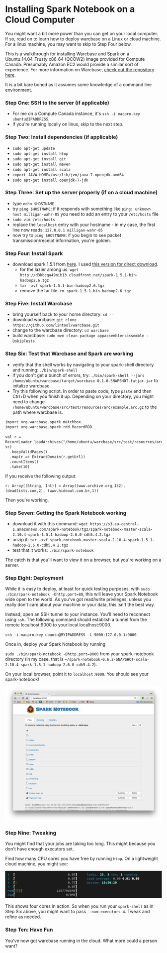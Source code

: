 # Installing Spark Notebook on a Cloud Computer

You might want a bit more power than you can get on your local computer. If so, read on to learn how to deploy warcbase on a Linux or cloud machine. For a linux machine, you may want to skip to Step Four below. 

This is a walkthrough for installing Warcbase and Spark on a Ubuntu_14.04_Trusty x86_64 (QCOW2) image provided for Compute Canada. Presumably Amazon EC2 would provide a similar sort of experience. For more information on Warcbase, [check out the repository here](https://github.com/lintool/warcbase).

It is a bit bare boned as it assumes some knowledge of a command line environment.

### Step One: SSH to the server (if applicable)
- For me on a Compute Canada instance, it's `ssh -i macpro.key ubuntu@IPADDRESS`.
- If you're running locally on linux, skip to the next step.

### Step Two: Install dependencies (if applicable)
- `sudo apt-get update`
- `sudo apt-get install htop`
- `sudo apt-get install git`
- `sudo apt-get install maven`
- `sudo apt-get install scala`
- `export JAVA_HOME=/usr/lib/jvm/java-7-openjdk-amd64`
- `sudo apt-get install openjdk-7-jdk`

### Step Three: Set up the server properly (if on a cloud machine)
- type `echo $HOSTNAME`
- try `ping $HOSTNAME`: if it responds with something like `ping: unknown host milligan-wahr-05` you need to add an entry to your `/etc/hosts` file
- `sudo vim /etc/hosts`
- replace the `localhost` entry with your hostname - in my case, the first line now reads: `127.0.0.1 milligan-wahr-05`
- now try to `ping $HOSTNAME`: if you begin to see packet transmission/receipt information, you're golden.

### Step Four: Install Spark
- download spark 1.5.1 from [here](http://spark.apache.org/downloads.html). I used [this version for direct download](http://d3kbcqa49mib13.cloudfront.net/spark-1.5.1-bin-hadoop2.6.tgz).
	- for the lazier among us: `wget http://d3kbcqa49mib13.cloudfront.net/spark-1.5.1-bin-hadoop2.6.tgz`
	- `tar -xvf spark-1.5.1-bin-hadoop2.6.tgz`
	- remove the tar file: `rm spark-1.5.1-bin-hadoop2.6.tgz`

### Step Five: Install Warcbase
- bring yourself back to your home directory: `cd --`
- download warcbase: `git clone https://github.com/lintool/warcbase.git`
- change to the warcbase directory: `cd warcbase`
- build warcbase: `sudo mvn clean package appassembler:assemble -DskipTests`

### Step Six: Test that Warcbase and Spark are working
- verify that the shell works by navigating to your spark-shell directory and running: `./bin/spark-shell`
- if you don't get a bunch of errors, try: `./bin/spark-shell --jars /home/ubuntu/warcbase/target/warcbase-0.1.0-SNAPSHOT-fatjar.jar` to initalize warcbase
- Try this following script. In order to paste code, type `paste` and then Ctrl+D when you finish it up. Depending on your directory, you might need to change `/home/ubuntu/warcbase/src/test/resources/arc/example.arc.gz` to the path where warcbase is.

```
import org.warcbase.spark.matchbox._ 
import org.warcbase.spark.rdd.RecordRDD._ 

val r = RecordLoader.loadArchives("/home/ubuntu/warcbase/src/test/resources/arc/example.arc.gz", sc)
  .keepValidPages()
  .map(r => ExtractDomain(r.getUrl))
  .countItems()
  .take(10)
```
 
If you receive the following output:

```
r: Array[(String, Int)] = Array((www.archive.org,132), (deadlists.com,2), (www.hideout.com.br,1))
```

Then you're working.

### Step Seven: Getting the Spark Notebook working
- download it with this command: `wget https://s3.eu-central-1.amazonaws.com/spark-notebook/tgz/spark-notebook-master-scala-2.10.4-spark-1.5.1-hadoop-2.6.0-cdh5.4.2.tgz`
- unzip it: `tar -xvf spark-notebook-master-scala-2.10.4-spark-1.5.1-hadoop-2.6.0-cdh5.4.2.tgz`
- test that it works: `./bin/spark-notebook`

The catch is that you'll want to view it on a browser, but you're working on a server. 

### Step Eight: Deployment
While it is easy to deploy, at least for quick testing purposes, with `sudo ./bin/spark-notebook -Dhttp.port=80`, this will leave your Spark Notebook wide open to the world. As you've got read/write privileges, unless you really don't care about your machine or your data, this isn't the best way.

Instead, open an SSH tunnel to your instance. You'll need to reconnect using `ssh`. The following command should establish a tunnel from the remote localhost:9000 to your local localhost:9000.

`ssh -i macpro.key ubuntu@MYIPADDRESS -L 9000:127.0.0.1:9000`

Once in, deploy your Spark Notebook by running

`sudo ./bin/spark-notebook -Dhttp.port=9000` from your spark-notebook directory (in my case, that is `~/spark-notebook-0.6.2-SNAPSHOT-scala-2.10.4-spark-1.5.1-hadoop-2.6.0-cdh5.4.2`).

On your local browser, point it to `localhost:9000`. You should see your spark-notebook!

![the spark notebook in action](https://raw.githubusercontent.com/ianmilligan1/WAHR/master/images/Spark-Notebook-Cluster.png)

### Step Nine: Tweaking
You might find that your jobs are taking too long. This might because you don't have enough executors set. 

Find how many CPU cores you have free by running `htop`. On a lightweight cloud machine, you might see:

![four cores in action](https://raw.githubusercontent.com/ianmilligan1/WAHR/master/images/four-cores.png)

This shows four cores in action. So when you run your `spark-shell` as in Step Six above, you might want to pass `--num-executors 4`. Tweak and refine as needed.

### Step Ten: Have Fun
You've now got warcbase running in the cloud. What more could a person want?
